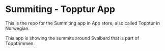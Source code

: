 # Summiting - Topptur App

This is the repo for the Summiting app in App store, also called Topptur in Norwegian.

This app is showing the summits around Svalbard that is part of Topptrimmen.
